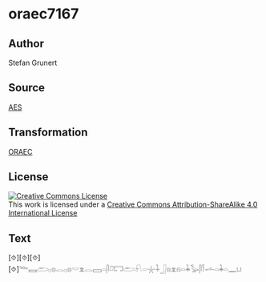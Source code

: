 # oraec7167

## Author

Stefan Grunert

## Source

[AES](https://github.com/simondschweitzer/aes)

## Transformation

[ORAEC](https://oraec.github.io/)

## License

<a rel="license" href="http://creativecommons.org/licenses/by-sa/4.0/"><img alt="Creative Commons License" style="border-width:0" src="https://i.creativecommons.org/l/by-sa/4.0/88x31.png" /></a><br />This work is licensed under a <a rel="license" href="http://creativecommons.org/licenses/by-sa/4.0/">Creative Commons Attribution-ShareAlike 4.0 International License</a>

## Text

[⯑][⯑][⯑][⯑]𓆝𓈘𓂧𓊪𓊖𓂋𓊪𓊖𓎟𓁷𓂋𓈙𓏏𓋴𓍔𓉐𓂧𓍯𓏏𓇼𓇑𓃀𓊖𓁷𓁶𓏏𓇓𓅭𓋴𓍋𓌡𓏏𓇓𓏏𓈖𓂓<br>
